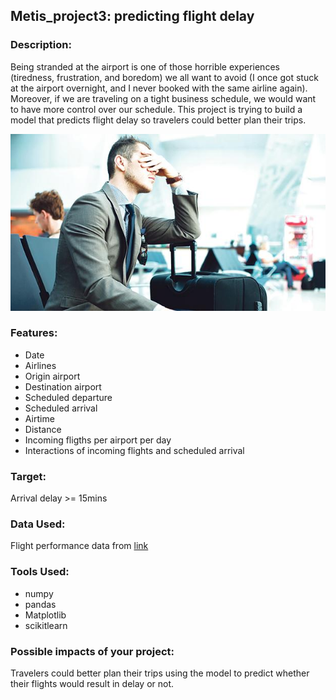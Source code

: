 ## Metis_project3: predicting flight delay
### Description:
Being stranded at the airport is one of those horrible experiences (tiredness, frustration, and boredom) we all want to avoid (I once got stuck at the airport overnight, and I never booked with the same airline again). Moreover, if we are traveling on a tight business schedule, we would want to have more control over our schedule. This project is trying to build a model that predicts flight delay so travelers could better plan their trips.

![ ](https://github.com/sarazong/Metis_project3/blob/main/images/flight_delay.jpg)

### Features:
- Date 
- Airlines
- Origin airport
- Destination airport
- Scheduled departure
- Scheduled arrival
- Airtime
- Distance
- Incoming fligths per airport per day
- Interactions of incoming flights and scheduled arrival

### Target:
Arrival delay >= 15mins

### Data Used:
Flight performance data from [link](https://www.transtats.bts.gov/DL_SelectField.asp?Table_ID=236&DB_Short_Name=On-Time)

### Tools Used:
- numpy
- pandas
- Matplotlib
- scikitlearn

### Possible impacts of your project:
Travelers could better plan their trips using the model to predict whether their flights would result in delay or not.
